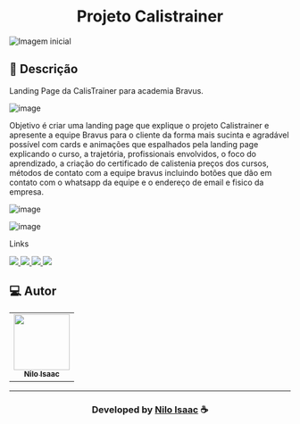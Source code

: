  <h1 align="center">
  Projeto Calistrainer
</h1>

![Imagem inicial](https://github.com/NiloIsaac/Projeto-Calistrainer/assets/101424190/3b16d77f-114e-4adf-aa12-3dd138e55341)

## 📝 Descrição 

Landing Page da CalisTrainer para academia Bravus.

![image](https://github.com/NiloIsaac/Projeto-Calistrainer/assets/101424190/b3b454bf-4572-435b-8d2e-3524dcbd75dc)

Objetivo é criar uma landing page que explique o projeto Calistrainer e apresente a equipe Bravus para o cliente da forma mais sucinta e agradável possível com cards e animações que espalhados pela landing page explicando o curso, a trajetória, profissionais envolvidos, o foco do aprendizado, a criação do certificado de calistenia preços dos cursos, métodos de contato com a equipe bravus incluindo botões que dão em contato com o whatsapp da equipe e o endereço de email e fisico da empresa.


![image](https://github.com/NiloIsaac/Projeto-Calistrainer/assets/101424190/54517408-5bd0-458e-aca3-da5dcb0ff981)

![image](https://github.com/NiloIsaac/Projeto-Calistrainer/assets/101424190/3c4dc2a0-54f0-42fb-8213-cd3af61085ee)

Links

<p align="left">
 
 <a href="https://www.linkedin.com/in/niloisaac/" alt="Linkedin">
  <img src="https://img.shields.io/badge/-Linkedin-0A66C2?style=for-the-badge&logo=Linkedin&logoColor=FFFFFF"/> 
 </a>
 
 <a href="https://www.facebook.com/nilo.isaac" alt="Facebook">
  <img src="https://img.shields.io/badge/-Facebook-000dff?style=for-the-badge&logo=Facebook&logoColor=FFFFFF"/> 
 </a>
 
 <a href="https://twitter.com/FrontEndNilo" alt="Twitter">
  <img src="https://img.shields.io/badge/-Twitter-1DA1F2?style=for-the-badge&logo=Twitter&logoColor=FFFFFF"/> 
 </a>
 
<a href="https://wa.me/+5586999121723" alt="WhatsApp">
<img src="https://img.shields.io/badge/WhatsApp-25D366?style=for-the-badge&logo=whatsapp&logoColor=white"/>
</a>

 </p>
 
## 💻 Autor<br>
<table>
  <tr>
    <td align="center">
      <a href="https://github.com/NiloIsaac">
        <img src="https://avatars.githubusercontent.com/u/101424190?s=400&u=07b208f" width="100px;" /><br>
        <sub>
          <b>Nilo Isaac</b>
        </sub>
      </a>
    </td>
  </tr>
</table>

-----

  <h3 align="center"> Developed by <a href="https://www.linkedin.com/in/niloisaac/">Nilo Isaac</a> ☕</h3>

